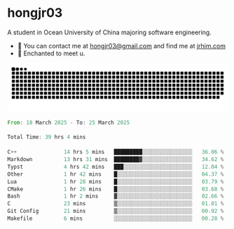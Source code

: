 # hongjr03

A student in Ocean University of China majoring software engineering.

- 📧 You can contact me at hongjr03@gmail.com and find me at [jrhim.com](https://jrhim.com/)
- 💜 Enchanted to meet u.

<picture>
  <source media="(prefers-color-scheme: dark)" srcset="https://raw.githubusercontent.com/hongjr03/hongjr03/output/github-contribution-grid-snake-dark.svg" />
  <source media="(prefers-color-scheme: light)" srcset="https://raw.githubusercontent.com/hongjr03/hongjr03/output/github-contribution-grid-snake.svg" />
  <img alt="github contribution grid snake animation" src="https://raw.githubusercontent.com/hongjr03/hongjr03/output/github-contribution-grid-snake.svg" />
</picture>

<!--START_SECTION:waka-->

```rust
From: 18 March 2025 - To: 25 March 2025

Total Time: 39 hrs 4 mins

C++               14 hrs 5 mins   █████████░░░░░░░░░░░░░░░░   36.06 %
Markdown          13 hrs 31 mins  ████████▓░░░░░░░░░░░░░░░░   34.62 %
Typst             4 hrs 42 mins   ███░░░░░░░░░░░░░░░░░░░░░░   12.04 %
Other             1 hr 42 mins    █░░░░░░░░░░░░░░░░░░░░░░░░   04.37 %
Lua               1 hr 28 mins    █░░░░░░░░░░░░░░░░░░░░░░░░   03.79 %
CMake             1 hr 26 mins    █░░░░░░░░░░░░░░░░░░░░░░░░   03.68 %
Bash              1 hr 2 mins     ▓░░░░░░░░░░░░░░░░░░░░░░░░   02.66 %
C                 23 mins         ▒░░░░░░░░░░░░░░░░░░░░░░░░   01.01 %
Git Config        21 mins         ▒░░░░░░░░░░░░░░░░░░░░░░░░   00.92 %
Makefile          6 mins          ░░░░░░░░░░░░░░░░░░░░░░░░░   00.28 %
```

<!--END_SECTION:waka-->
